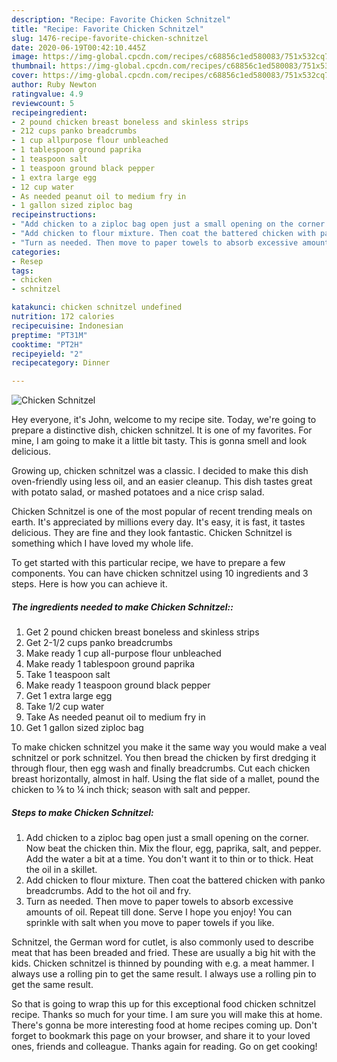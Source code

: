 ```yaml
---
description: "Recipe: Favorite Chicken Schnitzel"
title: "Recipe: Favorite Chicken Schnitzel"
slug: 1476-recipe-favorite-chicken-schnitzel
date: 2020-06-19T00:42:10.445Z
image: https://img-global.cpcdn.com/recipes/c68856c1ed580083/751x532cq70/chicken-schnitzel-recipe-main-photo.jpg
thumbnail: https://img-global.cpcdn.com/recipes/c68856c1ed580083/751x532cq70/chicken-schnitzel-recipe-main-photo.jpg
cover: https://img-global.cpcdn.com/recipes/c68856c1ed580083/751x532cq70/chicken-schnitzel-recipe-main-photo.jpg
author: Ruby Newton
ratingvalue: 4.9
reviewcount: 5
recipeingredient:
- 2 pound chicken breast boneless and skinless strips
- 212 cups panko breadcrumbs
- 1 cup allpurpose flour unbleached
- 1 tablespoon ground paprika
- 1 teaspoon salt
- 1 teaspoon ground black pepper
- 1 extra large egg
- 12 cup water
- As needed peanut oil to medium fry in
- 1 gallon sized ziploc bag
recipeinstructions:
- "Add chicken to a ziploc bag open just a small opening on the corner. Now beat the chicken thin. Mix the flour, egg, paprika, salt, and pepper. Add the water a bit at a time. You don&#39;t want it to thin or to thick. Heat the oil in a skillet."
- "Add chicken to flour mixture. Then coat the battered chicken with panko breadcrumbs. Add to the hot oil and fry."
- "Turn as needed. Then move to paper towels to absorb excessive amounts of oil. Repeat till done. Serve I hope you enjoy! You can sprinkle with salt when you move to paper towels if you like."
categories:
- Resep
tags:
- chicken
- schnitzel

katakunci: chicken schnitzel undefined
nutrition: 172 calories
recipecuisine: Indonesian
preptime: "PT31M"
cooktime: "PT2H"
recipeyield: "2"
recipecategory: Dinner

---
```



![Chicken Schnitzel](https://img-global.cpcdn.com/recipes/c68856c1ed580083/751x532cq70/chicken-schnitzel-recipe-main-photo.jpg)

Hey everyone, it's John, welcome to my recipe site. Today, we're going to prepare a distinctive dish, chicken schnitzel. It is one of my favorites. For mine, I am going to make it a little bit tasty. This is gonna smell and look delicious.

Growing up, chicken schnitzel was a classic. I decided to make this dish oven-friendly using less oil, and an easier cleanup. This dish tastes great with potato salad, or mashed potatoes and a nice crisp salad.

Chicken Schnitzel is one of the most popular of recent trending meals on earth. It's appreciated by millions every day. It's easy, it is fast, it tastes delicious. They are fine and they look fantastic. Chicken Schnitzel is something which I have loved my whole life.


To get started with this particular recipe, we have to prepare a few components. You can have chicken schnitzel using 10 ingredients and 3 steps. Here is how you can achieve it.

##### The ingredients needed to make Chicken Schnitzel::

1. Get 2 pound chicken breast boneless and skinless strips
1. Get 2-1/2 cups panko breadcrumbs
1. Make ready 1 cup all-purpose flour unbleached
1. Make ready 1 tablespoon ground paprika
1. Take 1 teaspoon salt
1. Make ready 1 teaspoon ground black pepper
1. Get 1 extra large egg
1. Take 1/2 cup water
1. Take As needed peanut oil to medium fry in
1. Get 1 gallon sized ziploc bag


To make chicken schnitzel you make it the same way you would make a veal schnitzel or pork schnitzel. You then bread the chicken by first dredging it through flour, then egg wash and finally breadcrumbs. Cut each chicken breast horizontally, almost in half. Using the flat side of a mallet, pound the chicken to ⅛ to ¼ inch thick; season with salt and pepper. 

##### Steps to make Chicken Schnitzel:

1. Add chicken to a ziploc bag open just a small opening on the corner. Now beat the chicken thin. Mix the flour, egg, paprika, salt, and pepper. Add the water a bit at a time. You don&#39;t want it to thin or to thick. Heat the oil in a skillet.
1. Add chicken to flour mixture. Then coat the battered chicken with panko breadcrumbs. Add to the hot oil and fry.
1. Turn as needed. Then move to paper towels to absorb excessive amounts of oil. Repeat till done. Serve I hope you enjoy! You can sprinkle with salt when you move to paper towels if you like.


Schnitzel, the German word for cutlet, is also commonly used to describe meat that has been breaded and fried. These are usually a big hit with the kids. Chicken schnitzel is thinned by pounding with e.g. a meat hammer. I always use a rolling pin to get the same result. I always use a rolling pin to get the same result. 

So that is going to wrap this up for this exceptional food chicken schnitzel recipe. Thanks so much for your time. I am sure you will make this at home. There's gonna be more interesting food at home recipes coming up. Don't forget to bookmark this page on your browser, and share it to your loved ones, friends and colleague. Thanks again for reading. Go on get cooking!
